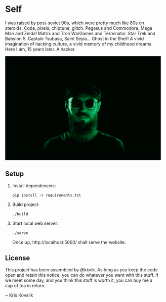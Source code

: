 # Self

I was raised by post-soviet 90s, which were pretty much like 80s on steroids. Code, pixels, chiptune, glitch. Pegasus and Commodore. Mega Man and Zelda! Matrix and Tron WarGames and Terminator. Star Trek and Babylon 5. Captain Tsubasa, Saint Seyia... Ghost in the Shell! A vivid imagination of hacking culture, a vivid memory of my childhood dreams. Here I am, 15 years later. A hacker.

![Self](public/images/headshot@1x.jpg)

## Setup

1. Install dependencies:

    ```
    pip install -r requirements.txt
    ```

2. Build project:

    ```
    ./build
    ```

3. Start local web server:

    ```
    ./serve
    ```

    Once up, http://localhost:5000/ shall serve the website.

## License

This project has been assembled by @kkvlk. As long as you keep the code open and retain this notice, you can do whatever you want with this stuff. If we meet some day, and you think this stuff is worth it, you can buy me a cup of tea in return.

~ Kris Kovalik
